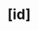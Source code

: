 <!-- generated by markdown-notes-tree -->

# \[id]

<!-- optional markdown-notes-tree directory description starts here -->

<!-- optional markdown-notes-tree directory description ends here -->


